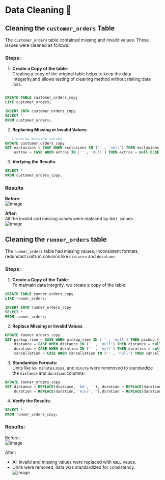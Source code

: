 # Data Cleaning 🧹
## Cleaning the ` customer_orders ` Table
The  `customer_orders` table contained missing and invalid values. These issues were cleaned as follows:
### Steps:
1. **Create a Copy of the table**:\
   Creating a copy of the original table helps to keep the data integerity,and allows testing of cleaning method without risking data loss.
```sql

CREATE TABLE customer_orders_copy
LIKE customer_orders;

INSERT INTO customer_orders_copy
SELECT *
FROM customer_orders;
```
2. **Replacing Missing or Invalid Values**:
```sql
-- cleaning missing values 
UPDATE customer_orders_copy
SET exclusions = CASE WHEN exclusions IN ('' , 'null') THEN exclusions = null ELSE exclusions END,
	extras = CASE WHEN extras IN ('' , 'null') THEN extras = null ELSE extras END;
```
3. **Verfying the Results**:
```sql
SELECT *
FROM customer_orders_copy;
```
### Results
**Before**: \
![image](https://github.com/user-attachments/assets/277313ed-475e-40f6-be76-ecaae7c438c6)

**After**: \
All the invalid and missing values were replaced by `NULL` values.\
![image](https://github.com/user-attachments/assets/5b5130c5-fd63-4b61-a9b9-4d8901c5d989)

## Cleaning the `runner_orders` table
The `runner_orders` table had missing values, inconsistent formats, redundant units in columns like `distance` and `duration`.
### Steps:
1. **Create a Copy of the Table**:\
To maintain data integrity, we create a copy of the table:
```sql
CREATE TABLE runner_orders_copy
LIKE runner_orders;

INSERT INTO runner_orders_copy
SELECT *
FROM runner_orders;
```

2. **Replace Missing or Invalid Values**:
```sql
UPDATE runner_orders_copy
SET pickup_time = CASE WHEN pickup_time IN ('' , 'null') THEN pickup_time = null ELSE pickup_time END,
	distance = CASE WHEN distance IN ('' , 'null') THEN distance = null ELSE distance END,
    duration = CASE WHEN duration IN ('' , 'null') THEN duration = null ELSE duration END,
    cancellation = CASE WHEN cancellation IN ('' , 'null') THEN cancellation = null ELSE cancellation END;
```
3. **Standardize Formats:**\
Units like `km`, `minutes`,`mins`, and `minute` were remmoved to standardize the `distance` and `duration` columns:
```sql
UPDATE runner_orders_copy
SET distance = REPLACE(distance, 'km', ''), duration = REPLACE(duration, 'minutes',''), 
	duration = REPLACE(duration, 'mins',''),duration = REPLACE(duration, 'minute','');
```
4. **Verify the Results**:
```sql
SELECT *
FROM runner_orders_copy;
```
### Results:
Before: \
![image](https://github.com/user-attachments/assets/47a7c3c0-ceff-40b4-b411-3e7dfc556889)

After: 
  - All invalid and missing values were replaced with `NULL` vaues.
  - Units were removed, data was standardized for consistency.\
![image](https://github.com/user-attachments/assets/13a0da66-3084-4d57-af6c-ec95e07b06c5)



